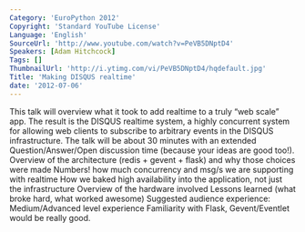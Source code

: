```yaml
---
Category: 'EuroPython 2012'
Copyright: 'Standard YouTube License'
Language: 'English'
SourceUrl: 'http://www.youtube.com/watch?v=PeVB5DNptD4'
Speakers: [Adam Hitchcock]
Tags: []
ThumbnailUrl: 'http://i.ytimg.com/vi/PeVB5DNptD4/hqdefault.jpg'
Title: 'Making DISQUS realtime'
date: '2012-07-06'
---
```

This talk will overview what it took to add realtime to a truly “web scale”
app. The result is the DISQUS realtime system, a highly concurrent system for
allowing web clients to subscribe to arbitrary events in the DISQUS
infrastructure. The talk will be about 30 minutes with an extended
Question/Answer/Open discussion time (because your ideas are good too!).
Overview of the architecture (redis + gevent + flask) and why those choices
were made Numbers! how much concurrency and msg/s we are supporting with
realtime How we baked high availability into the application, not just the
infrastructure Overview of the hardware involved Lessons learned (what broke
hard, what worked awesome) Suggested audience experience: Medium/Advanced
level experience Familiarity with Flask, Gevent/Eventlet would be really good.
